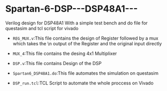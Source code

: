 # Spartan-6-DSP---DSP48A1---
 Verilog design for DSP48A1 With a simple test bench and do file for questasim and tcl script for vivado


- `REG_MUX.v`:This file contains the design of Register followed by a mux which takes the \n output of the Register and the original input directly


- `MUX_4`:This file contains the desing 4x1 Multiplixer

- `DSP.v`:This file contains Design of the DSP

- `Spartan6_DSP48A1.do`:This file automates the simulation on questasim

- `DSP_run.tcl`:TCL Script to automate the whole proccess on Vivado

